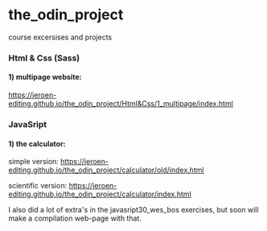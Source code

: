 # the_odin_project
course excersises and projects

### Html & Css (Sass)

#### 1) multipage website:
https://jeroen-editing.github.io/the_odin_project/Html&Css/1_multipage/index.html

### JavaSript 

#### 1) the calculator:
simple version:
https://jeroen-editing.github.io/the_odin_project/calculator/old/index.html

scientific version:
https://jeroen-editing.github.io/the_odin_project/calculator/index.html

I also did a lot of extra's in the javasript30_wes_bos exercises, but soon will make a compilation web-page with that.

